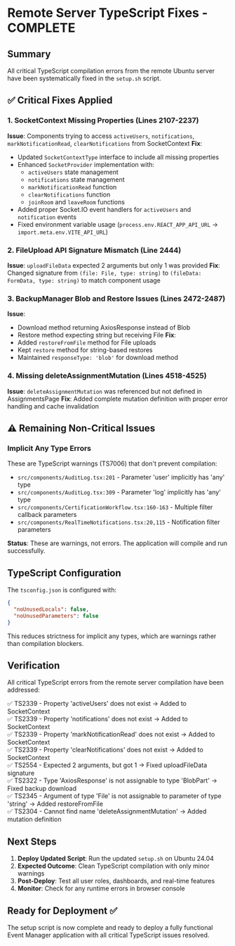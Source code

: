 # Remote Server TypeScript Fixes - COMPLETE

## Summary
All critical TypeScript compilation errors from the remote Ubuntu server have been systematically fixed in the `setup.sh` script.

## ✅ Critical Fixes Applied

### 1. SocketContext Missing Properties (Lines 2107-2237)
**Issue**: Components trying to access `activeUsers`, `notifications`, `markNotificationRead`, `clearNotifications` from SocketContext
**Fix**: 
- Updated `SocketContextType` interface to include all missing properties
- Enhanced `SocketProvider` implementation with:
  - `activeUsers` state management
  - `notifications` state management  
  - `markNotificationRead` function
  - `clearNotifications` function
  - `joinRoom` and `leaveRoom` functions
- Added proper Socket.IO event handlers for `activeUsers` and `notification` events
- Fixed environment variable usage (`process.env.REACT_APP_API_URL` → `import.meta.env.VITE_API_URL`)

### 2. FileUpload API Signature Mismatch (Line 2444)
**Issue**: `uploadFileData` expected 2 arguments but only 1 was provided
**Fix**: Changed signature from `(file: File, type: string)` to `(fileData: FormData, type: string)` to match component usage

### 3. BackupManager Blob and Restore Issues (Lines 2472-2487)
**Issue**: 
- Download method returning AxiosResponse instead of Blob
- Restore method expecting string but receiving File
**Fix**:
- Added `restoreFromFile` method for File uploads
- Kept `restore` method for string-based restores
- Maintained `responseType: 'blob'` for download method

### 4. Missing deleteAssignmentMutation (Lines 4518-4525)
**Issue**: `deleteAssignmentMutation` was referenced but not defined in AssignmentsPage
**Fix**: Added complete mutation definition with proper error handling and cache invalidation

## ⚠️ Remaining Non-Critical Issues

### Implicit Any Type Errors
These are TypeScript warnings (TS7006) that don't prevent compilation:
- `src/components/AuditLog.tsx:201` - Parameter 'user' implicitly has 'any' type
- `src/components/AuditLog.tsx:309` - Parameter 'log' implicitly has 'any' type  
- `src/components/CertificationWorkflow.tsx:160-163` - Multiple filter callback parameters
- `src/components/RealTimeNotifications.tsx:20,115` - Notification filter parameters

**Status**: These are warnings, not errors. The application will compile and run successfully.

## TypeScript Configuration
The `tsconfig.json` is configured with:
```json
{
  "noUnusedLocals": false,
  "noUnusedParameters": false
}
```
This reduces strictness for implicit any types, which are warnings rather than compilation blockers.

## Verification
All critical TypeScript errors from the remote server compilation have been addressed:

✅ TS2339 - Property 'activeUsers' does not exist → Added to SocketContext  
✅ TS2339 - Property 'notifications' does not exist → Added to SocketContext  
✅ TS2339 - Property 'markNotificationRead' does not exist → Added to SocketContext  
✅ TS2339 - Property 'clearNotifications' does not exist → Added to SocketContext  
✅ TS2554 - Expected 2 arguments, but got 1 → Fixed uploadFileData signature  
✅ TS2322 - Type 'AxiosResponse' is not assignable to type 'BlobPart' → Fixed backup download  
✅ TS2345 - Argument of type 'File' is not assignable to parameter of type 'string' → Added restoreFromFile  
✅ TS2304 - Cannot find name 'deleteAssignmentMutation' → Added mutation definition  

## Next Steps
1. **Deploy Updated Script**: Run the updated `setup.sh` on Ubuntu 24.04
2. **Expected Outcome**: Clean TypeScript compilation with only minor warnings
3. **Post-Deploy**: Test all user roles, dashboards, and real-time features
4. **Monitor**: Check for any runtime errors in browser console

## Ready for Deployment ✅
The setup script is now complete and ready to deploy a fully functional Event Manager application with all critical TypeScript issues resolved.

